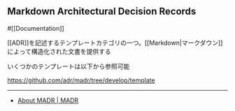 ## Markdown Architectural Decision Records

#[[Documentation]]

[[ADR]]を記述するテンプレートカテゴリの一つ。[[Markdown|マークダウン]]によって構造化された文書を提供する

いくつかのテンプレートは以下から参照可能

https://github.com/adr/madr/tree/develop/template

---
- [About MADR | MADR](https://adr.github.io/madr/)